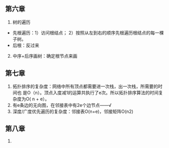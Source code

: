 ## 第六章
1. 树的遍历
- 先根遍历：1）访问根结点； 2）按照从左到右的顺序先根遍历根结点的每一棵子树。
- 后根：反过来
2. 中序+后序画树：确定根节点来画
## 第七章
1. 拓扑排序的复杂度：网络中所有顶点都需要进一次栈，出一次栈，所需要的时间也 是O（n）。顶点入度减1的运算共执行了e次。所以拓扑排序算法的时间复杂度为O( n + e）。
2. 有e条边的无向图，在邻接表中有2e个边节点——√
3. 深度/广度优先遍历的复杂度：邻接表O(n+e)，邻接矩阵O(n2)
## 第八章
1. 
